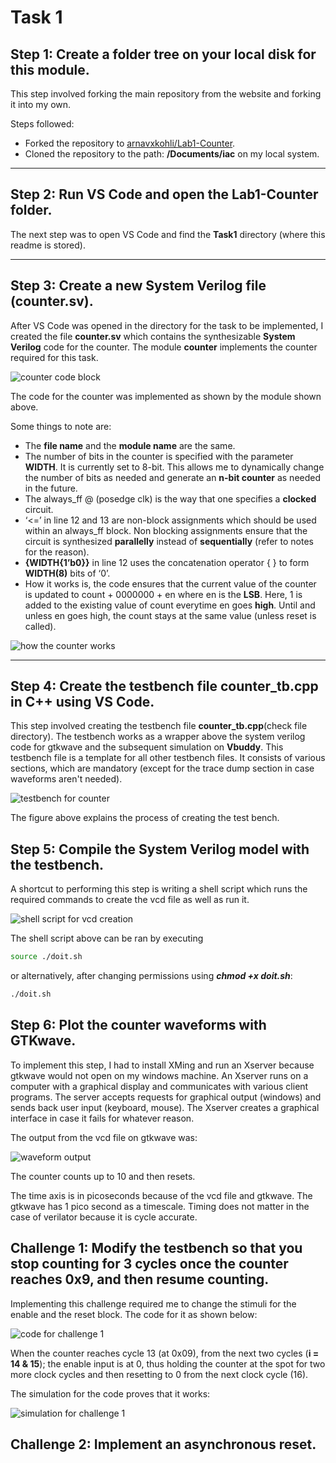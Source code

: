
# Task 1

## Step 1: Create a folder tree on your local disk for this module.

This step involved forking the main repository from the website and forking it into my own. 

Steps followed:
- Forked the repository to [arnavxkohli/Lab1-Counter](https://github.com/arnavxkohli/Lab1-Counter).
- Cloned the repository to the path: **/Documents/iac** on my local system.

---

## Step 2: Run VS Code and open the Lab1-Counter folder.
  The next step was to open VS Code and find the **Task1** directory (where this readme is stored).

---
## Step 3: Create a new System Verilog file (counter.sv).
  After VS Code was opened in the directory for the task to be implemented, I created the file **counter.sv** which contains the synthesizable **System Verilog** code for the counter. The module **counter** implements the counter required for this task.   

  ![counter code block](images-task1/counter-svcode.png)

  The code for the counter was implemented as shown by the module shown above.

  Some things to note are:
  - The **file name** and the **module name** are the same.
  - The number of bits in the counter is specified with the parameter **WIDTH**. It is currently set to 8-bit. This allows me to dynamically change the number of bits as needed and generate an **n-bit counter** as needed in the future.
  - The always_ff @ (posedge clk) is the way that one specifies a **clocked** circuit.
  - ‘<=’ in line 12 and 13 are non-block assignments which should be used within an always_ff block. Non blocking assignments ensure that the circuit is synthesized **parallelly** instead of **sequentially** (refer to notes for the reason).
  - **{WIDTH{1’b0}}** in line 12 uses the concatenation operator { } to form **WIDTH(8)** bits of ‘0’.
  - How it works is, the code ensures that the current value of the counter is updated to count + 0000000 + en where en is the **LSB**. Here, 1 is added to the existing value of count everytime en goes **high**. Until and unless en goes high, the count stays at the same value (unless reset is called).
  
  ![how the counter works](images-task1/counter-work.png)

---
## Step 4: Create the testbench file counter_tb.cpp in C++ using VS Code.
  This step involved creating the testbench file **counter_tb.cpp**(check file directory). The testbench works as a wrapper above the system verilog code for gtkwave and the subsequent simulation on **Vbuddy**. This testbench file is a template for all other testbench files. It consists of various sections, which are mandatory (except for the trace dump section in case waveforms aren't needed).

  ![testbench for counter](images-task1/countertb.png)

  The figure above explains the process of creating the test bench.

## Step 5: Compile the System Verilog model with the testbench.
  A shortcut to performing this step is writing a shell script which runs the required commands to create the vcd file as well as run it.

  ![shell script for vcd creation](images-task1/shellscript.png)

  The shell script above can be ran by executing

  ```bash
  source ./doit.sh
  ```

  or alternatively, after changing permissions using ***chmod +x doit.sh***:

   ```bash
  ./doit.sh
   ```
  
## Step 6: Plot the counter waveforms with GTKwave.
To implement this step, I had to install XMing and run an Xserver because gtkwave would not open on my windows machine. An Xserver runs on a computer with a graphical display and communicates with various client programs. The server accepts requests for graphical output (windows) and sends back user input (keyboard, mouse). The Xserver creates a graphical interface in case it fails for whatever reason.

The output from the vcd file on gtkwave was:

  ![waveform output](images-task1/gtkwavesim.png)

  The counter counts up to 10 and then resets.

  The time axis is in picoseconds because of the vcd file and gtkwave. The gtkwave has 1 pico second as a timescale. Timing does not matter in the case of verilator because it is cycle accurate.

## Challenge 1: Modify the testbench so that you stop counting for 3 cycles once the counter reaches 0x9, and then resume counting.
  Implementing this challenge required me to change the stimuli for the enable and the reset block. The code for it as shown below:

  ![code for challenge 1](images-task1/codechallenge1.png)

  When the counter reaches cycle 13 (at 0x09), from the next two cycles (**i = 14 & 15**); the enable input is at 0, thus holding the counter at the spot for two more clock cycles and then resetting to 0 from the next clock cycle (16).

  The simulation for the code proves that it works:

  ![simulation for challenge 1](images-task1/challenge1.png)

## Challenge 2: Implement an asynchronous reset.

